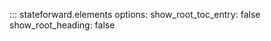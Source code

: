 ::: stateforward.elements
    options:
      show_root_toc_entry: false
      show_root_heading: false
      